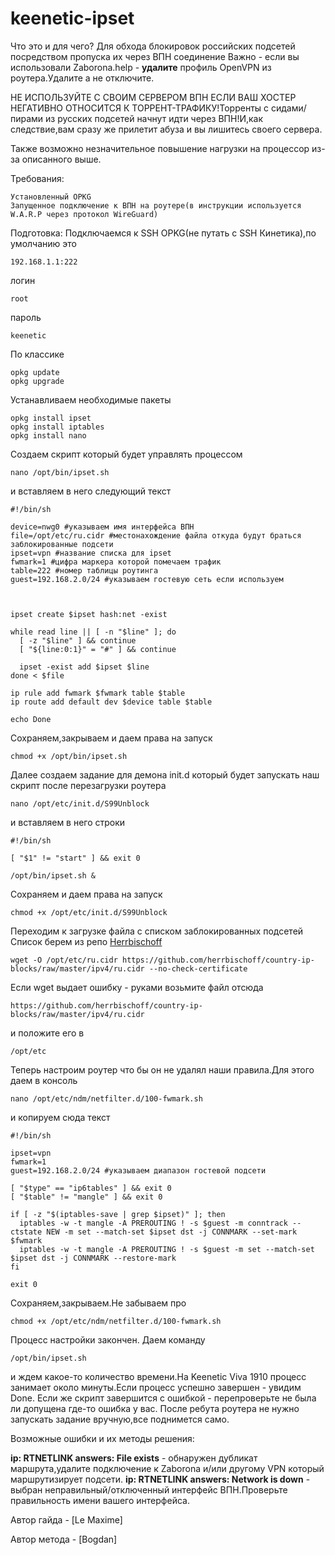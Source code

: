 # keenetic-ipset

Что это и для чего? Для обхода блокировок российских подсетей посредством пропуска их через ВПН соединение
Важно - если вы использовали Zaborona.help - **удалите** профиль OpenVPN из роутера.Удалите а не отключите.

НЕ ИСПОЛЬЗУЙТЕ С СВОИМ СЕРВЕРОМ ВПН ЕСЛИ ВАШ ХОСТЕР НЕГАТИВНО ОТНОСИТСЯ К ТОРРЕНТ-ТРАФИКУ!Торренты с сидами/пирами из русских подсетей начнут идти через ВПН!И,как следствие,вам сразу же прилетит абуза и вы лишитесь своего сервера.

Также возможно незначительное повышение нагрузки на процессор из-за описанного выше.

Требования:

```
Установленный OPKG
Запущенное подключение к ВПН на роутере(в инструкции используется W.A.R.P через протокол WireGuard)
```


Подготовка:
Подключаемся к SSH OPKG(не путать с SSH Кинетика),по умолчанию это 
```
192.168.1.1:222
```
логин
```
root
```
пароль
```
keenetic
```
По классике
```
opkg update
opkg upgrade
```

Устанавливаем необходимые пакеты
```
opkg install ipset 
opkg install iptables
opkg install nano
```


Создаем скрипт который будет управлять процессом
```
nano /opt/bin/ipset.sh
```
и вставляем в него следующий текст

```
#!/bin/sh

device=nwg0 #указываем имя интерфейса ВПН
file=/opt/etc/ru.cidr #местонахождение файла откуда будут браться заблокированные подсети
ipset=vpn #название списка для ipset
fwmark=1 #цифра маркера которой помечаем трафик
table=222 #номер таблицы роутинга
guest=192.168.2.0/24 #указываем гостевую сеть если используем



ipset create $ipset hash:net -exist

while read line || [ -n "$line" ]; do
  [ -z "$line" ] && continue
  [ "${line:0:1}" = "#" ] && continue

  ipset -exist add $ipset $line
done < $file

ip rule add fwmark $fwmark table $table
ip route add default dev $device table $table

echo Done
```
Сохраняем,закрываем и даем права на запуск

```
chmod +x /opt/bin/ipset.sh
```

Далее создаем задание для демона init.d который будет запускать наш скрипт после перезагрузки роутера

```
nano /opt/etc/init.d/S99Unblock
```
и вставляем в него строки

```
#!/bin/sh

[ "$1" != "start" ] && exit 0

/opt/bin/ipset.sh &
```

Сохраняем и даем права на запуск

```
chmod +x /opt/etc/init.d/S99Unblock
```

Переходим к загрузке файла с списком заблокированных подсетей
Список берем из репо [Herrbischoff](https://github.com/herrbischoff/country-ip-blocks)

```
wget -O /opt/etc/ru.cidr https://github.com/herrbischoff/country-ip-blocks/raw/master/ipv4/ru.cidr --no-check-certificate  
```
Если wget выдает ошибку - руками возьмите файл отсюда 
```
https://github.com/herrbischoff/country-ip-blocks/raw/master/ipv4/ru.cidr
```

и положите его в 
```
/opt/etc
```


Теперь настроим роутер что бы он не удалял наши правила.Для этого даем в консоль 

```
nano /opt/etc/ndm/netfilter.d/100-fwmark.sh
```
и копируем сюда текст

```
#!/bin/sh

ipset=vpn
fwmark=1
guest=192.168.2.0/24 #указываем диапазон гостевой подсети

[ "$type" == "ip6tables" ] && exit 0
[ "$table" != "mangle" ] && exit 0

if [ -z "$(iptables-save | grep $ipset)" ]; then
  iptables -w -t mangle -A PREROUTING ! -s $guest -m conntrack --ctstate NEW -m set --match-set $ipset dst -j CONNMARK --set-mark $fwmark
  iptables -w -t mangle -A PREROUTING ! -s $guest -m set --match-set $ipset dst -j CONNMARK --restore-mark
fi

exit 0
```
Сохраняем,закрываем.Не забываем про 

```
chmod +x /opt/etc/ndm/netfilter.d/100-fwmark.sh
```

Процесс настройки закончен.
Даем команду 
```
/opt/bin/ipset.sh
```
и ждем какое-то количество времени.На Keenetic Viva 1910 процесс занимает около минуты.Если процесс успешно завершен - увидим Done.
Если же скрипт завершится с ошибкой - перепроверьте не была ли допущена где-то ошибка у вас.
После ребута роутера не нужно запускать задание вручную,все поднимется само.


Возможные ошибки и их методы решения:

**ip: RTNETLINK answers: File exists** - обнаружен дубликат маршрута,удалите подключение к Zaborona и/или другому VPN который маршрутизирует подсети.
**ip: RTNETLINK answers: Network is down** - выбран неправильный/отключенный интерфейс ВПН.Проверьте правильность имени вашего интерфейса.


Автор гайда - [Le Maxime]

Автор метода - [Bogdan]



